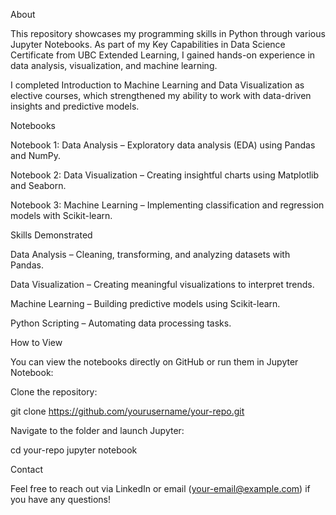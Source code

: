 About

This repository showcases my programming skills in Python through various Jupyter Notebooks. As part of my Key Capabilities in Data Science Certificate from UBC Extended Learning, I gained hands-on experience in data analysis, visualization, and machine learning.

I completed Introduction to Machine Learning and Data Visualization as elective courses, which strengthened my ability to work with data-driven insights and predictive models.

Notebooks

Notebook 1: Data Analysis – Exploratory data analysis (EDA) using Pandas and NumPy.

Notebook 2: Data Visualization – Creating insightful charts using Matplotlib and Seaborn.

Notebook 3: Machine Learning – Implementing classification and regression models with Scikit-learn.

Skills Demonstrated

Data Analysis – Cleaning, transforming, and analyzing datasets with Pandas.

Data Visualization – Creating meaningful visualizations to interpret trends.

Machine Learning – Building predictive models using Scikit-learn.

Python Scripting – Automating data processing tasks.

How to View

You can view the notebooks directly on GitHub or run them in Jupyter Notebook:

Clone the repository:

git clone https://github.com/yourusername/your-repo.git

Navigate to the folder and launch Jupyter:

cd your-repo
jupyter notebook

Contact

Feel free to reach out via LinkedIn or email (your-email@example.com) if you have any questions!
